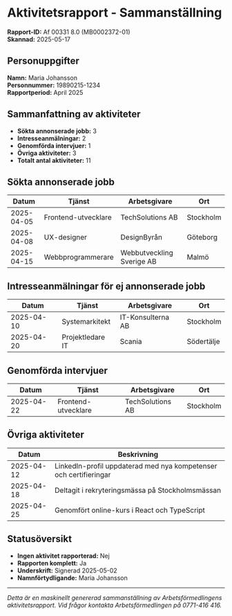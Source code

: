 # Aktivitetsrapport - Sammanställning

**Rapport-ID:** Af 00331 8.0 (MB0002372-01)  
**Skannad:** 2025-05-17

## Personuppgifter
**Namn:** Maria Johansson  
**Personnummer:** 19890215-1234  
**Rapportperiod:** April 2025

## Sammanfattning av aktiviteter
- **Sökta annonserade jobb:** 3
- **Intresseanmälningar:** 2
- **Genomförda intervjuer:** 1
- **Övriga aktiviteter:** 3
- **Totalt antal aktiviteter:** 11

## Sökta annonserade jobb

| Datum | Tjänst | Arbetsgivare | Ort |
|-------|--------|--------------|-----|
| 2025-04-05 | Frontend-utvecklare | TechSolutions AB | Stockholm |
| 2025-04-08 | UX-designer | DesignByrån | Göteborg |
| 2025-04-15 | Webbprogrammerare | Webbutveckling Sverige AB | Malmö |

## Intresseanmälningar för ej annonserade jobb

| Datum | Tjänst | Arbetsgivare | Ort |
|-------|--------|--------------|-----|
| 2025-04-10 | Systemarkitekt | IT-Konsulterna AB | Stockholm |
| 2025-04-20 | Projektledare IT | Scania | Södertälje |

## Genomförda intervjuer

| Datum | Tjänst | Arbetsgivare | Ort |
|-------|--------|--------------|-----|
| 2025-04-22 | Frontend-utvecklare | TechSolutions AB | Stockholm |

## Övriga aktiviteter

| Datum | Beskrivning |
|-------|-------------|
| 2025-04-12 | LinkedIn-profil uppdaterad med nya kompetenser och certifieringar |
| 2025-04-18 | Deltagit i rekryteringsmässa på Stockholmsmässan |
| 2025-04-25 | Genomfört online-kurs i React och TypeScript |

## Statusöversikt
- **Ingen aktivitet rapporterad:** Nej
- **Rapporten komplett:** Ja
- **Underskrift:** Signerad 2025-05-02
- **Namnförtydligande:** Maria Johansson

---

*Detta är en maskinellt genererad sammanställning av Arbetsförmedlingens aktivitetsrapport.*
*Vid frågor kontakta Arbetsförmedlingen på 0771-416 416.*